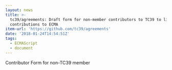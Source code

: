 ```yaml
---
layout: news
title: >-
  tc39/agreements: Draft form for non-member contributors to TC39 to license
  contributions to ECMA
item-url: 'https://github.com/tc39/agreements'
date: '2018-01-24T14:54:51Z'
tags:
  - ECMAScript
  - document
---
```

Contributor Form for non-TC39 member
